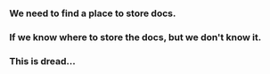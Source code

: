 ### We need to find a place to store docs.
### If we know where to store the docs, but we don't know it. 
### This is dread...
